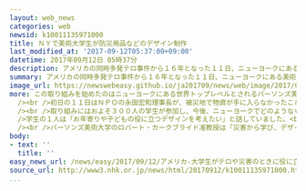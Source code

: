```yaml
---
layout: web_news
categories: web
newsid: k10011135971000
title: ＮＹで美術大学生が防災用品などのデザイン制作
last_modified_at: '2017-09-12T05:37:00+09:00'
datetime: 2017年09月12日 05時37分
description: アメリカの同時多発テロ事件から１６年となった１１日、ニューヨークにある美術大学で、学生たちがテロや自然災害の時に役立つ防災用品などのデザインを作る取り組みが始まりました。
summary: アメリカの同時多発テロ事件から１６年となった１１日、ニューヨークにある美術大学で、学生たちがテロや自然災害の時に役立つ防災用品などのデザインを作る取り組みが始まりました。
image_url: https://newswebeasy.github.io/ja201709/news/web/image/2017/09/12/k10011135971000.jpg
more: この取り組みを始めたのはニューヨークにある世界トップレベルとされるパーソンズ美術大学で、日本の国際交流基金や防災教育に取り組む神戸市のＮＰＯが協力しています。<br
  /><br />初日の１１日はＮＰＯの永田宏和理事長が、被災地で物資が手に入らなかったことを教訓に、包帯やマスクとして活用できる布やギプスの代わりになる袋などを作ったことを学生たちに紹介しました。<br
  /><br />取り組みにはおよそ３００人の学生が参加し、今後、ニューヨークでどのようなものが必要かを調べて独自の防災用品などを作り、来年秋に発表することにしています。<br
  />学生の１人は「お年寄りや子どもの役に立つデザインを考えたい」と話していました。<br /><br />ニューヨークでは同時多発テロ事件だけでなく、ハリケーンなどの被害を受けていますが、防災意識は必ずしも高くないとされています。<br
  /><br />パーソンズ美術大学のロバート・カークブライド准教授は「災害から学び、デザインに生かすことは重要で、ニューヨークにふさわしい備えができるようにしていきたい」と話していました。
body:
- text: ''
  title: ''
easy_news_url: /news/easy/2017/09/12/アメリカ-大学生がテロや災害のときに役に立つ物を考える/
source_url: http://www3.nhk.or.jp/news/html/20170912/k10011135971000.html
...
```

